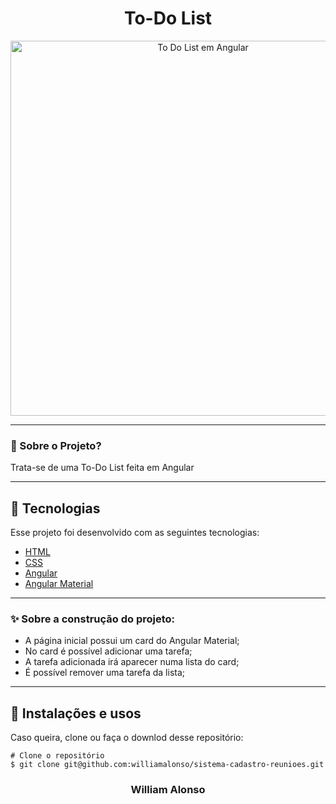 <h1 align="center">
    To-Do List
</h1>

<div align="center">
  <img src="https://github.com/williamalonso/todo-list/blob/master/src/assets/img/home.png" alt"Home Page" title="To Do List em Angular" width="600" />
  

---

</div>



### 🤔 Sobre o Projeto?

Trata-se de uma To-Do List feita em Angular

---

## 🚀 Tecnologias

Esse projeto foi desenvolvido com as seguintes tecnologias:

- [HTML](https://developer.mozilla.org/pt-BR/docs/Web/HTML)
- [CSS](https://developer.mozilla.org/pt-BR/docs/Web/CSS)
- [Angular](https://angular.io/)
- [Angular Material](https://material.angular.io/)

---

### ✨ Sobre a construção do projeto:

- A página inicial possui um card do Angular Material;
- No card é possível adicionar uma tarefa;
- A tarefa adicionada irá aparecer numa lista do card;
- É possível remover uma tarefa da lista;

---

## 🙅 Instalações e usos

Caso queira, clone ou faça o downlod desse repositório:

```
# Clone o repositório
$ git clone git@github.com:williamalonso/sistema-cadastro-reunioes.git
```

<h3 align="center">William Alonso</h3>
